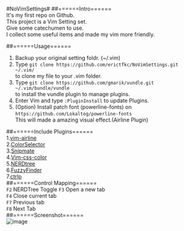 #NoVimSettings#
##======Intro======  
It's my first repo on Github.  
This project is a Vim Setting set.  
Give some catechumen to use.  
I collect some useful items and made my vim more friendly.  

##======Usage======  
1. Backup your original setting foldr. (~/.vim)  
2. Type `git clone https://github.com/erictfkc/NoVimSettings.git ~/.vim/`  
to clone my file to your .vim folder.  
3. Type `git clone https://github.com/gmarik/vundle.git ~/.vim/bundle/vundle`  
to install the vundle plugin to manage plugins.  
4. Enter Vim and type `:PluginInstall` to update Plugins.
5. (Option) Install patch font (powerline-fonts) on `https://github.com/Lokaltog/powerline-fonts`  
This will made a amazing visual effect.(Airline Plugin)  
  
##======Include Plugins======  
1.[vim-airline](https://github.com/bling/vim-airline)  
2.[ColorSelector](https://github.com/c9s/colorselector.vim)  
3.[Snipmate](https://github.com/msanders/snipmate.vim)  
4.[Vim-css-color](https://github.com/skammer/vim-css-color)  
5.[NERDtree](https://github.com/scrooloose/nerdtree)  
6.[FuzzyFinder](https://github.com/vim-scripts/FuzzyFinder)  
7.[ctrlp](https://github.com/kien/ctrlp.vim)  
##======Control Mapping======  
`F2` NERDTree Toggle
`F3` Open a new tab  
`F4` Close current tab  
`F7` Previous tab  
`F8` Next Tab  
##======Screenshot======  
![image](http://i.imgur.com/uNWwxqu.png)  
